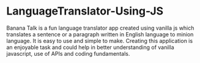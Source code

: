 # LanguageTranslator-Using-JS
Banana Talk is a fun language translator app created using vanilla js which translates a sentence or a paragraph written in English language to minion language. It is easy to use and simple to make. Creating this application is an enjoyable task and could help in better understanding of vanilla javascript, use of APIs and coding fundamentals.
